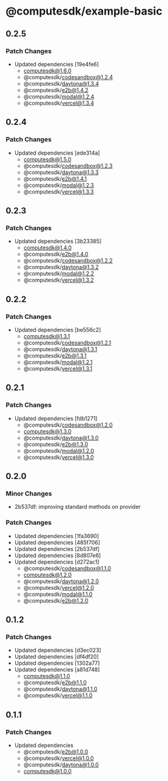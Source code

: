 # @computesdk/example-basic

## 0.2.5

### Patch Changes

- Updated dependencies [19e4fe6]
  - computesdk@1.6.0
  - @computesdk/codesandbox@1.2.4
  - @computesdk/daytona@1.3.4
  - @computesdk/e2b@1.4.2
  - @computesdk/modal@1.2.4
  - @computesdk/vercel@1.3.4

## 0.2.4

### Patch Changes

- Updated dependencies [ede314a]
  - computesdk@1.5.0
  - @computesdk/codesandbox@1.2.3
  - @computesdk/daytona@1.3.3
  - @computesdk/e2b@1.4.1
  - @computesdk/modal@1.2.3
  - @computesdk/vercel@1.3.3

## 0.2.3

### Patch Changes

- Updated dependencies [3b23385]
  - computesdk@1.4.0
  - @computesdk/e2b@1.4.0
  - @computesdk/codesandbox@1.2.2
  - @computesdk/daytona@1.3.2
  - @computesdk/modal@1.2.2
  - @computesdk/vercel@1.3.2

## 0.2.2

### Patch Changes

- Updated dependencies [be556c2]
  - computesdk@1.3.1
  - @computesdk/codesandbox@1.2.1
  - @computesdk/daytona@1.3.1
  - @computesdk/e2b@1.3.1
  - @computesdk/modal@1.2.1
  - @computesdk/vercel@1.3.1

## 0.2.1

### Patch Changes

- Updated dependencies [fdb1271]
  - @computesdk/codesandbox@1.2.0
  - computesdk@1.3.0
  - @computesdk/daytona@1.3.0
  - @computesdk/e2b@1.3.0
  - @computesdk/modal@1.2.0
  - @computesdk/vercel@1.3.0

## 0.2.0

### Minor Changes

- 2b537df: improving standard methods on provider

### Patch Changes

- Updated dependencies [1fa3690]
- Updated dependencies [485f706]
- Updated dependencies [2b537df]
- Updated dependencies [8d807e6]
- Updated dependencies [d272ac1]
  - @computesdk/codesandbox@1.1.0
  - computesdk@1.2.0
  - @computesdk/daytona@1.2.0
  - @computesdk/vercel@1.2.0
  - @computesdk/modal@1.1.0
  - @computesdk/e2b@1.2.0

## 0.1.2

### Patch Changes

- Updated dependencies [d3ec023]
- Updated dependencies [df4df20]
- Updated dependencies [1302a77]
- Updated dependencies [a81d748]
  - computesdk@1.1.0
  - @computesdk/e2b@1.1.0
  - @computesdk/daytona@1.1.0
  - @computesdk/vercel@1.1.0

## 0.1.1

### Patch Changes

- Updated dependencies
  - @computesdk/e2b@1.0.0
  - @computesdk/vercel@1.0.0
  - @computesdk/daytona@1.0.0
  - computesdk@1.0.0
